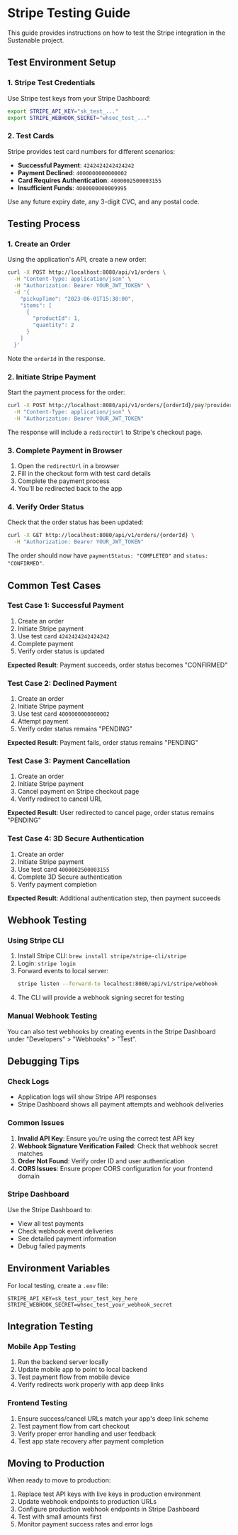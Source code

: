 # Stripe Testing Guide

This guide provides instructions on how to test the Stripe integration in the Sustanable project.

## Test Environment Setup

### 1. Stripe Test Credentials

Use Stripe test keys from your Stripe Dashboard:

```bash
export STRIPE_API_KEY="sk_test_..."
export STRIPE_WEBHOOK_SECRET="whsec_test_..."
```

### 2. Test Cards

Stripe provides test card numbers for different scenarios:

- **Successful Payment**: `4242424242424242`
- **Payment Declined**: `4000000000000002`
- **Card Requires Authentication**: `4000002500003155`
- **Insufficient Funds**: `4000000000009995`

Use any future expiry date, any 3-digit CVC, and any postal code.

## Testing Process

### 1. Create an Order

Using the application's API, create a new order:

```bash
curl -X POST http://localhost:8080/api/v1/orders \
  -H "Content-Type: application/json" \
  -H "Authorization: Bearer YOUR_JWT_TOKEN" \
  -d '{
    "pickupTime": "2023-06-01T15:30:00",
    "items": [
      {
        "productId": 1,
        "quantity": 2
      }
    ]
  }'
```

Note the `orderId` in the response.

### 2. Initiate Stripe Payment

Start the payment process for the order:

```bash
curl -X POST http://localhost:8080/api/v1/orders/{orderId}/pay?provider=stripe \
  -H "Content-Type: application/json" \
  -H "Authorization: Bearer YOUR_JWT_TOKEN"
```

The response will include a `redirectUrl` to Stripe's checkout page.

### 3. Complete Payment in Browser

1. Open the `redirectUrl` in a browser
2. Fill in the checkout form with test card details
3. Complete the payment process
4. You'll be redirected back to the app

### 4. Verify Order Status

Check that the order status has been updated:

```bash
curl -X GET http://localhost:8080/api/v1/orders/{orderId} \
  -H "Authorization: Bearer YOUR_JWT_TOKEN"
```

The order should now have `paymentStatus: "COMPLETED"` and `status: "CONFIRMED"`.

## Common Test Cases

### Test Case 1: Successful Payment

1. Create an order
2. Initiate Stripe payment
3. Use test card `4242424242424242`
4. Complete payment
5. Verify order status is updated

**Expected Result**: Payment succeeds, order status becomes "CONFIRMED"

### Test Case 2: Declined Payment

1. Create an order
2. Initiate Stripe payment  
3. Use test card `4000000000000002`
4. Attempt payment
5. Verify order status remains "PENDING"

**Expected Result**: Payment fails, order status remains "PENDING"

### Test Case 3: Payment Cancellation

1. Create an order
2. Initiate Stripe payment
3. Cancel payment on Stripe checkout page
4. Verify redirect to cancel URL

**Expected Result**: User redirected to cancel page, order status remains "PENDING"

### Test Case 4: 3D Secure Authentication

1. Create an order
2. Initiate Stripe payment
3. Use test card `4000002500003155`
4. Complete 3D Secure authentication
5. Verify payment completion

**Expected Result**: Additional authentication step, then payment succeeds

## Webhook Testing

### Using Stripe CLI

1. Install Stripe CLI: `brew install stripe/stripe-cli/stripe`
2. Login: `stripe login`
3. Forward events to local server:
   ```bash
   stripe listen --forward-to localhost:8080/api/v1/stripe/webhook
   ```
4. The CLI will provide a webhook signing secret for testing

### Manual Webhook Testing

You can also test webhooks by creating events in the Stripe Dashboard under "Developers" > "Webhooks" > "Test".

## Debugging Tips

### Check Logs

- Application logs will show Stripe API responses
- Stripe Dashboard shows all payment attempts and webhook deliveries

### Common Issues

1. **Invalid API Key**: Ensure you're using the correct test API key
2. **Webhook Signature Verification Failed**: Check that webhook secret matches
3. **Order Not Found**: Verify order ID and user authentication
4. **CORS Issues**: Ensure proper CORS configuration for your frontend domain

### Stripe Dashboard

Use the Stripe Dashboard to:
- View all test payments
- Check webhook event deliveries
- See detailed payment information
- Debug failed payments

## Environment Variables

For local testing, create a `.env` file:

```
STRIPE_API_KEY=sk_test_your_test_key_here
STRIPE_WEBHOOK_SECRET=whsec_test_your_webhook_secret
```

## Integration Testing

### Mobile App Testing

1. Run the backend server locally
2. Update mobile app to point to local backend
3. Test payment flow from mobile device
4. Verify redirects work properly with app deep links

### Frontend Testing

1. Ensure success/cancel URLs match your app's deep link scheme
2. Test payment flow from cart checkout
3. Verify proper error handling and user feedback
4. Test app state recovery after payment completion

## Moving to Production

When ready to move to production:

1. Replace test API keys with live keys in production environment
2. Update webhook endpoints to production URLs
3. Configure production webhook endpoints in Stripe Dashboard
4. Test with small amounts first
5. Monitor payment success rates and error logs